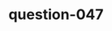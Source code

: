 ---
layout: question
title: question-047
number: 047
question: Name a superhero member of the Justice League (DC).
answer1: Batman | 31
answer2: Superman | 28
answer3: Wonder Woman | 28
answer4: Aquaman | 5
answer5: The Flash | 4
answer6: Cyborg | 2
answer7:
answer8:
answer9:
answer10:
---